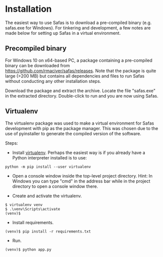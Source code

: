 # Installation

The easiest way to use Safas is to download a pre-compiled binary (e.g. safas.exe for Windows). For tinkering and development, a few notes are made below for setting up Safas in a virtual environment. 

## Precompiled binary
For Windows 10 on x64-based PC, a package containing a pre-compiled binary can be downloaded from https://github.com/rmaciver/safas/releases. Note that the package is quite large (>200 MB) but contains all dependencies and files to run Safas without conducting any other installation steps. 

Download the package and extract the archive. Locate the file "safas.exe" in the extracted directory. Double-click to run and you are now using Safas.

## Virtualenv
The virtualenv package was used to make a virtual environment for Safas development with pip as the package manager. This was chosen due to the use of pyinstaller to generate the compiled version of the software.

Steps: 
* Install [virtualenv](https://virtualenv.pypa.io/en/latest/installation.html). Perhaps the easiest way is if you already have a Python interpreter installed is to use: 
```
python -m pip install --user virtualenv
```

* Open a console window inside the top-level project directory. Hint: In Windows you can type "cmd" in the address bar while in the project directory to open a console window there. 

* Create and activate the virtualenv. 
```
$ virtualenv venv
$ .\venv\Scripts\activate
(venv)$
```

* Install requirements.
```
(venv)$ pip install -r requirements.txt
```

* Run. 
```
(venv)$ python app.py
```

